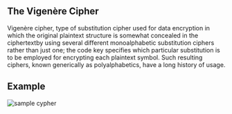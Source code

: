## The Vigenère Cipher

Vigenère cipher, type of substitution cipher used for data encryption in which the original plaintext structure is somewhat concealed in the ciphertextby using several different monoalphabetic substitution ciphers rather than just one; the code key specifies which particular substitution is to be employed for encrypting each plaintext symbol. Such resulting ciphers, known generically as polyalphabetics, have a long history of usage.

## Example
![sample cypher](https://user-images.githubusercontent.com/129743375/233615424-f51bcfc5-9efc-4738-8039-ce6dfa7dc632.JPG)


